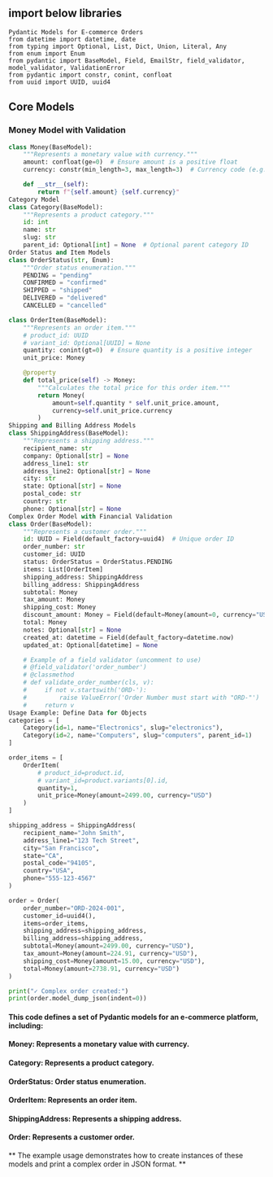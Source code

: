 ## import below libraries

    Pydantic Models for E-commerce Orders
    from datetime import datetime, date
    from typing import Optional, List, Dict, Union, Literal, Any
    from enum import Enum
    from pydantic import BaseModel, Field, EmailStr, field_validator, model_validator, ValidationError
    from pydantic import constr, conint, confloat
    from uuid import UUID, uuid4

## Core Models

### Money Model with Validation ###
```python
class Money(BaseModel):
    """Represents a monetary value with currency."""
    amount: confloat(ge=0)  # Ensure amount is a positive float
    currency: constr(min_length=3, max_length=3)  # Currency code (e.g., "USD")

    def __str__(self):
        return f"{self.amount} {self.currency}"
Category Model
class Category(BaseModel):
    """Represents a product category."""
    id: int
    name: str
    slug: str
    parent_id: Optional[int] = None  # Optional parent category ID
Order Status and Item Models
class OrderStatus(str, Enum):
    """Order status enumeration."""
    PENDING = "pending"
    CONFIRMED = "confirmed"
    SHIPPED = "shipped"
    DELIVERED = "delivered"
    CANCELLED = "cancelled"

class OrderItem(BaseModel):
    """Represents an order item."""
    # product_id: UUID
    # variant_id: Optional[UUID] = None
    quantity: conint(gt=0)  # Ensure quantity is a positive integer
    unit_price: Money

    @property
    def total_price(self) -> Money:
        """Calculates the total price for this order item."""
        return Money(
            amount=self.quantity * self.unit_price.amount,
            currency=self.unit_price.currency
        )
Shipping and Billing Address Models
class ShippingAddress(BaseModel):
    """Represents a shipping address."""
    recipient_name: str
    company: Optional[str] = None
    address_line1: str
    address_line2: Optional[str] = None
    city: str
    state: Optional[str] = None
    postal_code: str
    country: str
    phone: Optional[str] = None
Complex Order Model with Financial Validation
class Order(BaseModel):
    """Represents a customer order."""
    id: UUID = Field(default_factory=uuid4)  # Unique order ID
    order_number: str
    customer_id: UUID
    status: OrderStatus = OrderStatus.PENDING
    items: List[OrderItem]
    shipping_address: ShippingAddress
    billing_address: ShippingAddress
    subtotal: Money
    tax_amount: Money
    shipping_cost: Money
    discount_amount: Money = Field(default=Money(amount=0, currency="USD"))
    total: Money
    notes: Optional[str] = None
    created_at: datetime = Field(default_factory=datetime.now)
    updated_at: Optional[datetime] = None

    # Example of a field validator (uncomment to use)
    # @field_validator('order_number')
    # @classmethod
    # def validate_order_number(cls, v):
    #     if not v.startswith('ORD-'):
    #         raise ValueError('Order Number must start with "ORD-"')
    #     return v
Usage Example: Define Data for Objects
categories = [
    Category(id=1, name="Electronics", slug="electronics"),
    Category(id=2, name="Computers", slug="computers", parent_id=1)
]

order_items = [
    OrderItem(
        # product_id=product.id,
        # variant_id=product.variants[0].id,
        quantity=1,
        unit_price=Money(amount=2499.00, currency="USD")
    )
]

shipping_address = ShippingAddress(
    recipient_name="John Smith",
    address_line1="123 Tech Street",
    city="San Francisco",
    state="CA",
    postal_code="94105",
    country="USA",
    phone="555-123-4567"
)

order = Order(
    order_number="ORD-2024-001",
    customer_id=uuid4(),
    items=order_items,
    shipping_address=shipping_address,
    billing_address=shipping_address,
    subtotal=Money(amount=2499.00, currency="USD"),
    tax_amount=Money(amount=224.91, currency="USD"),
    shipping_cost=Money(amount=15.00, currency="USD"),
    total=Money(amount=2738.91, currency="USD")
)

print("✓ Complex order created:")
print(order.model_dump_json(indent=0))

```

#### This code defines a set of Pydantic models for an e-commerce platform, including:
#### Money: Represents a monetary value with currency.
#### Category: Represents a product category.
#### OrderStatus: Order status enumeration. 
#### OrderItem: Represents an order item. 
#### ShippingAddress: Represents a shipping address.
#### Order: Represents a customer order.
** The example usage demonstrates how to create instances of these models and print a complex order in JSON format. **
